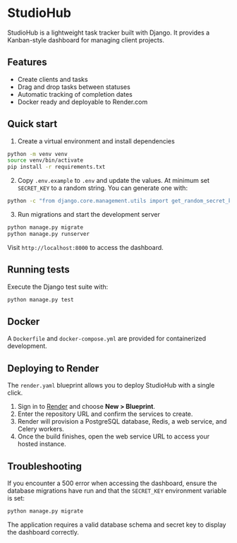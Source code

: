 # StudioHub

StudioHub is a lightweight task tracker built with Django. It provides a Kanban-style dashboard for managing client projects.

## Features
- Create clients and tasks
- Drag and drop tasks between statuses
- Automatic tracking of completion dates
- Docker ready and deployable to Render.com

## Quick start
1. Create a virtual environment and install dependencies

```bash
python -m venv venv
source venv/bin/activate
pip install -r requirements.txt
```

2. Copy `.env.example` to `.env` and update the values. At minimum set `SECRET_KEY`
   to a random string. You can generate one with:

```bash
python -c "from django.core.management.utils import get_random_secret_key; print(get_random_secret_key())"
```

3. Run migrations and start the development server

```bash
python manage.py migrate
python manage.py runserver
```

Visit `http://localhost:8000` to access the dashboard.

## Running tests
Execute the Django test suite with:

```bash
python manage.py test
```

## Docker
A `Dockerfile` and `docker-compose.yml` are provided for containerized development.

## Deploying to Render

The `render.yaml` blueprint allows you to deploy StudioHub with a single click.

1. Sign in to [Render](https://render.com) and choose **New \> Blueprint**.
2. Enter the repository URL and confirm the services to create.
3. Render will provision a PostgreSQL database, Redis, a web service, and Celery workers.
4. Once the build finishes, open the web service URL to access your hosted instance.


## Troubleshooting
If you encounter a 500 error when accessing the dashboard, ensure the database migrations have run and that the `SECRET_KEY` environment variable is set:

```bash
python manage.py migrate
```

The application requires a valid database schema and secret key to display the dashboard correctly.
